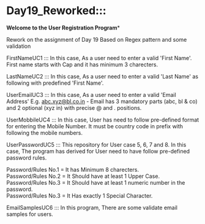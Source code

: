 # Day19_Reworked:::

****Welcome to the User Registration Program*****

Rework on the assignment of Day 19 Based on Regex pattern and some validation

FirstNameUC1  ::: In this case, As a user need to enter a valid 'First Name'. First name starts with Cap and it has minimum 3 charecters.

LastNameUC2 ::: In this case, As a user need to enter a valid 'Last Name' as following with predefined 'First Name'.

UserEmailUC3 ::: In this case, As a user need to enter a valid 'Email Address' E.g. abc.xyz@bl.co.in - Email has 3 mandatory parts (abc, bl & co) and 2 optional (xyz in) with precise @ and . positions.

UserMobbileUC4 ::: In this case, User has need to follow pre-defined format for entering the Mobile Number. It must be country code in prefix with following the mobile numbers.

UserPasswordUC5 ::: This repository for User case 5, 6, 7 and 8. In this case, The program has derived for User need to have follow pre-defined password rules.

Password/Rules No.1 = It has Minimum 8 charecters.                                                                                                                       
Password/Rules No.2 = It Should have at least 1 Upper Case.                                                                                                               
Password/Rules No.3 = It Should have at least 1 numeric number in the password.                                                                                           
Password/Rules No.3 = It Has exactly 1 Special Character.

EmailSamplesUC6 ::: In this program, There are some validate email samples for users.
